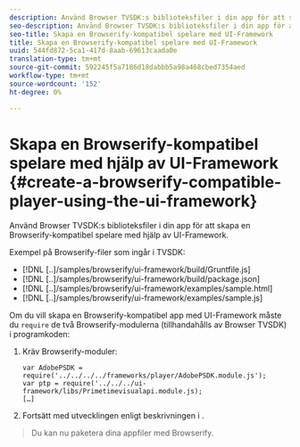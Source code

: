 ```yaml
---
description: Använd Browser TVSDK:s biblioteksfiler i din app för att skapa en Browserify-kompatibel spelare med hjälp av UI-Framework.
seo-description: Använd Browser TVSDK:s biblioteksfiler i din app för att skapa en Browserify-kompatibel spelare med hjälp av UI-Framework.
seo-title: Skapa en Browserify-kompatibel spelare med UI-Framework
title: Skapa en Browserify-kompatibel spelare med UI-Framework
uuid: 544fd872-5ca1-417d-8aab-69613caada0e
translation-type: tm+mt
source-git-commit: 592245f5a7186d18dabbb5a98a468cbed7354aed
workflow-type: tm+mt
source-wordcount: '152'
ht-degree: 0%

---
```



# Skapa en Browserify-kompatibel spelare med hjälp av UI-Framework {#create-a-browserify-compatible-player-using-the-ui-framework}

Använd Browser TVSDK:s biblioteksfiler i din app för att skapa en Browserify-kompatibel spelare med hjälp av UI-Framework.

Exempel på Browserify-filer som ingår i TVSDK:

* [!DNL [..]/samples/browserify/ui-framework/build/Gruntfile.js]
* [!DNL [..]/samples/browserify/ui-framework/build/package.json]
* [!DNL [..]/samples/browserify/ui-framework/examples/sample.html]
* [!DNL [..]/samples/browserify/ui-framework/examples/sample.js]

Om du vill skapa en Browserify-kompatibel app med UI-Framework måste du `require` de två Browserify-modulerna (tillhandahålls av Browser TVSDK) i programkoden:

1. Kräv Browserify-moduler:

   ```
   var AdobePSDK = require('../../../../frameworks/player/AdobePSDK.module.js');  
   var ptp = require('../../../ui-framework/libs/Primetimevisualapi.module.js);  
   […]
   ```

1. Fortsätt med utvecklingen enligt beskrivningen i [](../../../browser-tvsdk-2.4/getting-started/c-psdk-browser-tvsdk-2.4-create-a-basic-player/t-psdk-browser-tvsdk-2.4-create-basic-player-uif.md).
>Du kan nu paketera dina appfiler med Browserify.
